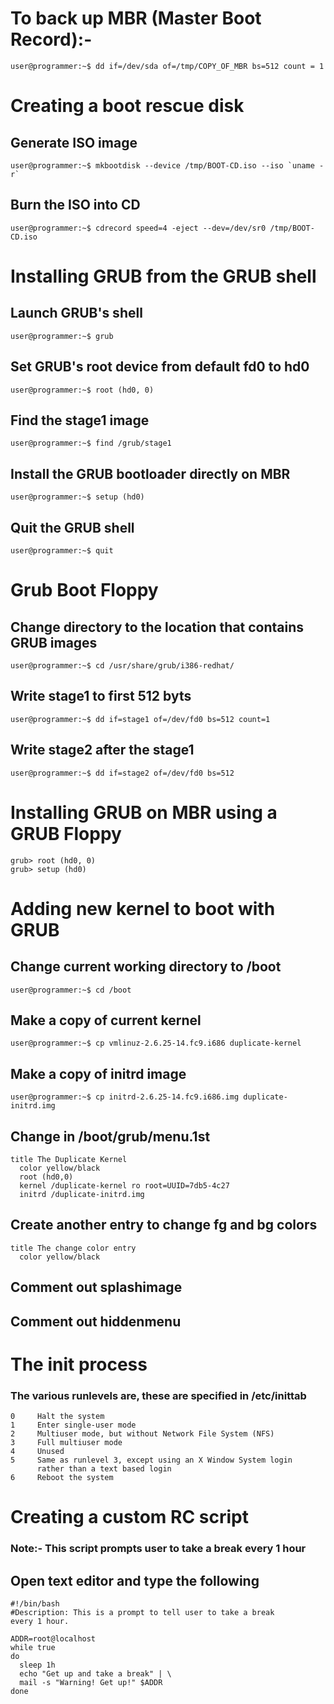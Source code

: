# To back up MBR (Master Boot Record):-

```console
user@programmer:~$ dd if=/dev/sda of=/tmp/COPY_OF_MBR bs=512 count = 1
```

# Creating a boot rescue disk

## Generate ISO image

```console
user@programmer:~$ mkbootdisk --device /tmp/BOOT-CD.iso --iso `uname -r`
```

## Burn the ISO into CD

```console
user@programmer:~$ cdrecord speed=4 -eject --dev=/dev/sr0 /tmp/BOOT-CD.iso
```

# Installing GRUB from the GRUB shell

## Launch GRUB's shell

```console
user@programmer:~$ grub
```

## Set GRUB's root device from default fd0 to hd0

```console
user@programmer:~$ root (hd0, 0)
```

## Find the stage1 image

```console
user@programmer:~$ find /grub/stage1
```

## Install the GRUB bootloader directly on MBR

```console
user@programmer:~$ setup (hd0)
```

## Quit the GRUB shell

```console
user@programmer:~$ quit
```

# Grub Boot Floppy

## Change directory to the location that contains GRUB images

```console
user@programmer:~$ cd /usr/share/grub/i386-redhat/
```

## Write stage1 to first 512 byts

```console
user@programmer:~$ dd if=stage1 of=/dev/fd0 bs=512 count=1
```

## Write stage2 after the stage1

```console
user@programmer:~$ dd if=stage2 of=/dev/fd0 bs=512
```

# Installing GRUB on MBR using a GRUB Floppy

```console
grub> root (hd0, 0)
grub> setup (hd0)
```

# Adding new kernel to boot with GRUB

## Change current working directory to /boot

```console
user@programmer:~$ cd /boot
```

## Make a copy of current kernel

```console
user@programmer:~$ cp vmlinuz-2.6.25-14.fc9.i686 duplicate-kernel
```

## Make a copy of initrd image

```console
user@programmer:~$ cp initrd-2.6.25-14.fc9.i686.img duplicate-initrd.img
```

## Change in /boot/grub/menu.1st

```console
title The Duplicate Kernel
  color yellow/black
  root (hd0,0)
  kernel /duplicate-kernel ro root=UUID=7db5-4c27
  initrd /duplicate-initrd.img
```

## Create another entry to change fg and bg colors

```console
title The change color entry
  color yellow/black
```

## Comment out splashimage

## Comment out hiddenmenu

# The init process

### The various runlevels are, these are specified in /etc/inittab

```console
0     Halt the system
1     Enter single-user mode
2     Multiuser mode, but without Network File System (NFS)
3     Full multiuser mode
4     Unused
5     Same as runlevel 3, except using an X Window System login  
      rather than a text based login
6     Reboot the system
```

# Creating a custom RC script

### Note:- This script prompts user to take a break every 1 hour

## Open text editor and type the following

```console
#!/bin/bash
#Description: This is a prompt to tell user to take a break
every 1 hour.

ADDR=root@localhost
while true
do
  sleep 1h
  echo "Get up and take a break" | \
  mail -s "Warning! Get up!" $ADDR
done
```
